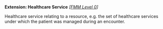 **Extension: Healthcare Service**  *[[FMM Level 0](guidance.html)]*

Healthcare service relating to a resource, e.g. the set of healthcare services under which the patient was managed during an encounter.